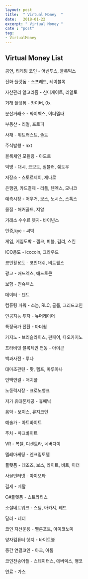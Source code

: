 ```yaml
---
layout: post
title:  " Virtual Money  "
date:   2018-01-22
excerpt: " Virtual Money "
cate : "post"
tag:
- VirtualMoney
---
```


## Virtual Money List

공연, 티케팅 코인 - 어벤투스, 블록틱스

진화 플렛폼 - 스프레드, 레이블록

자산관리 알고리즘 - 신디케이트, 리알토

거래 플렛폼 - 카이버, 0x

분산거래소 - 싸이벡스, 이더델타

부동산 - 리얼, 프로피

사채 - 위트러스트, 솔트

주식발행 - nxt

블록체인 모듈링 - 아도르

익명 - 대시, 코모도, 점블러, 쉐도우

저장소 - 스토르제이, 제나로

은행권, 카드결제 - 리플, 텐엑스, 모나코

예측시장 - 어우거, 보스, 노시스, 스톡스

물질 - 해커골드, 지알

거래소 수수료 헷지- 바이넌스

인증,kyc - 씨빅

게임, 게임도박 - 겜크, 퍼블, 김리, 스킨

ICO용도 - icocoin, 크라우드

코인활용도 - 코인대쉬, 비트퀜스

광고 - 애드엑스, 애드토큰

보험 - 인슈렉스

데이터 - 덴트

컴퓨팅 파워 - 소늠, RLC, 골름, 그리드코인

인공지능 투자 - 뉴머레이어

특정국가 전환 - 마더쉽

카지노 - 브리슬라이스, 펀페어, 다오카지노

프라비잇 블록체인 연동 - 아이콘

백과사전 - 루나

대마초관련 - 팟, 헴프, 마루아나

인맥연결 - 매치풀

노동력시장 - 크로노뱅크

저가 휴대폰제공 - 휴매닉

음악 - 보이스, 뮤지코인

예술가 - 아트바이트

주차 - 파크바이트

VR - 복셀, 디센트라, 네버다이

텔레마케팅 - 엔크립토텔

플랫폼 - 테조즈, 보스, 라이트, 비트, 이더

사물인터넷 - 아이오타

결제 - 메탈

C#플렛폼 - 스트라티스

소셜네트워크 - 스팀, 아카샤, 레드

달러 - 테더

코인 자산운용 - 멜론포트, 아이코노미

양자컴퓨터 헷지 - 바이트볼

중간 연결코인 - 아크, 아톰

코인전송어플 - 스테이터스, 에버렉스, 뱅코

연료 - 가스